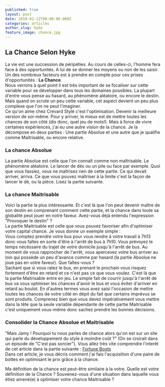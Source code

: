 ```yaml
---
published: true
layout: post
date: 2018-01-12T00:00:00.000Z
categories: articles
author_slug: hyke
feature_image: chance.jpg
---
```

## La Chance Selon Hyke

La vie est une succession de péripéties. Au cours de celles-ci, l'homme fera face à des opportunités. A lui de se donner les moyens ou non de les saisir. Un des nombreux facteurs est à prendre en compte pour ces prises d'opportunités : **La Chance**.  
Nous verrons à quel point il est très important de se focaliser sur cette variable pour se développer dans tous les domaines possibles.
La plupart d'entre vous pense au hasard, au phénomène aléatoire, ou encore le destin. Mais quand on scrute un peu cette variable, cet aspect devient un peu plus complexe que l'on ne peut l'imaginer.  
Ce qu'on aime chez Crevard Stylé c'est l'optimisation. Devenir la meilleure version de soi-même. Pour y arriver, le mieux est de mettre toutes les chances de son côté (dis donc, quel jeu de mots!). Mais à force de vivre certaines expériences, j'ai eu une autre vision de la chance. Je la décompose en deux parties :  Une partie Absolue et une autre que je qualifie comme Maitrisable, ou encore relative. 

### La chance Absolue

La partie Absolue est celle que l'on connaît comme non maîtrisable. Le phénomène aléatoire. Le lancer de dés ou un pile ou face par exemple. Quoi que vous fassiez, vous ne maîtrisez rien de cette partie. Ce qui devait arriver, arriva.  Ce que vous pouvez maîtriser à la limite c'est la façon de lancer le dé, ou la pièce. Lisez la partie suivante.

### La chance Maitrisable

Voici la partie la plus intéressante. Et c'est là que l'on peut devenir maître de son destin en comprenant comment cette partie, et la chance dans toute sa globalité peut jouer en notre faveur. Avez-vous déjà entendu l'expression "Provoquer le destin" ?  
La partie Maitrisable est celle que vous pouvez favoriser afin d'optimiser votre capital chance. Je vous donne un exemple simple :  
Vous comptez prendre votre bus pour vous rendre à votre travail à 7h13 donc vous faîtes en sorte d'être à l'arrêt de bus à 7h10. Vous prévoyez le temps nécéssaire du trajet de votre domicile jusqu'à l'arrêt de bus. Au moment de vous rapprocher de l'arrêt, vous apercevez votre bus arriver au loin qui possède un peu d'avance comme par hasard (la partie Absolue ne joue pas en votre faveur).  Que faîtes-vous ?  
Sachant que si vous ratez le bus, en prenant le prochain vous risquez fortement d'être en retard et ce n'est pas ce que vous voulez. C'est là que la partie Maitrisable entre en jeu. Le simple fait de courrir jusqu'à l'arrêt de bus va vous optimiser les chances d'avoir le bus et vous éviter d'arriver en retard au boulot. En d'autres termes vous avez saisi l'occasion de mettre toutes les chances de votre côté en dépit du fait que certains imprévus se sont produits. Comprenez bien que vous devez impérativement vous mettre dans la tête que la seule variable dépendante de cette partie Maitrisable c'est uniquement vous-même donc sachez prendre les bonnes décisions.

### Consolider la Chance Absolue et Maitrisable

"Mais Jamy ! Pourquoi tu nous parles de chance alors qu'on est sur un site qui parle du développement du style à moindre coût ?" (On se croirait dans un épisode de "C'est pas sorcier"). Vous allez très vite comprendre l'interêt de cet article dans la partie suivante : [Fortune Boots](http://www.crevardstyle.com/Fortune-Boots)  
Dans cet article, je vous décris comment j'ai fais l'acquisition d'une paire de bottes en optimisant le prix grâce à la chance.

Ma définition de la chance est peut-être similaire à la votre. Quelle est votre définition de la Chance ? Souvenez-vous d'une situation dans laquelle vous étiez amené(e) à optimiser votre chance Maitrisable ?
